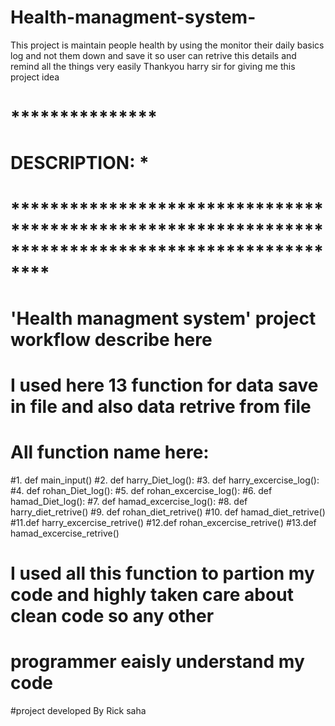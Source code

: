 # Health-managment-system-
This project is maintain people health by using the monitor their daily basics log and not them down and save it so user can retrive this details and remind all the things very easily Thankyou harry sir for giving me this project idea 


# ***************
# DESCRIPTION:  *
# ****************************************************************************************************
# 'Health managment system' project workflow describe here
# I used here 13 function for data save in file and also data retrive from file

# All function name here:
#1. def main_input()
#2. def harry_Diet_log():
#3. def harry_excercise_log():
#4. def rohan_Diet_log():
#5. def rohan_excercise_log():
#6. def hamad_Diet_log():
#7. def hamad_excercise_log():
#8. def harry_diet_retrive()
#9. def rohan_diet_retrive()
#10. def hamad_diet_retrive()
#11.def harry_excercise_retrive()
#12.def rohan_excercise_retrive()
#13.def hamad_excercise_retrive()


# I used all this function to partion my code and highly taken care about clean code so any other
# programmer eaisly understand my code

#project developed By Rick saha
